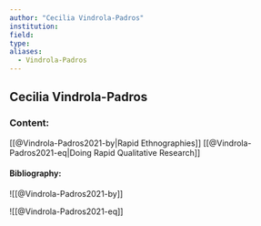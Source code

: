 ```yaml
---
author: "Cecilia Vindrola-Padros"
institution:
field:
type:
aliases:
  - Vindrola-Padros
---
```


## Cecilia Vindrola-Padros

### Content:
[[@Vindrola-Padros2021-by|Rapid Ethnographies]]
[[@Vindrola-Padros2021-eq|Doing Rapid Qualitative Research]]

#### Bibliography:

![[@Vindrola-Padros2021-by]]

![[@Vindrola-Padros2021-eq]]